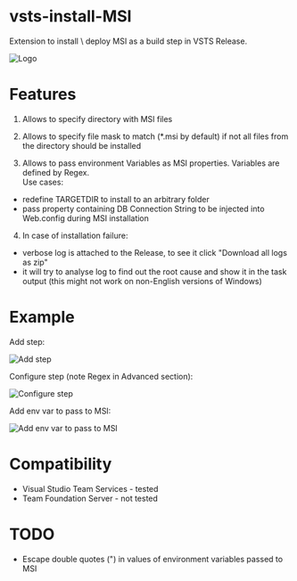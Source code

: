 # vsts-install-MSI

Extension to install \ deploy MSI as a build step in VSTS Release.

![Logo](https://raw.githubusercontent.com/IvanBoyko/vsts-install-MSI/master/images/icon.png)

# Features

1. Allows to specify directory with MSI files

2. Allows to specify file mask to match (\*.msi by default) if not all files from the directory should be installed

3. Allows to pass environment Variables as MSI properties. Variables are defined by Regex.<br>
Use cases:
 * redefine TARGETDIR to install to an arbitrary folder
 * pass property containing DB Connection String to be injected into Web.config during MSI installation

4. In case of installation failure:
 * verbose log is attached to the Release, to see it click "Download all logs as zip"
 * it will try to analyse log to find out the root cause and show it in the task output (this might not work on non-English versions of Windows)

# Example

Add step:

![Add step](https://raw.githubusercontent.com/IvanBoyko/vsts-install-MSI/master/images/screenshot_1_add_step.png)

Configure step (note Regex in Advanced section):

![Configure step](https://raw.githubusercontent.com/IvanBoyko/vsts-install-MSI/master/images/screenshot_2_configure_step.png)

Add env var to pass to MSI:

![Add env var to pass to MSI](https://raw.githubusercontent.com/IvanBoyko/vsts-install-MSI/master/images/screenshot_3_add_env_var.png)

# Compatibility

* Visual Studio Team Services - tested
* Team Foundation Server - not tested


# TODO

- Escape double quotes (") in values of environment variables passed to MSI
